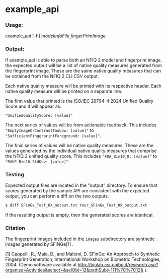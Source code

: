# example_api

### Usage:
example_api [-h] _modelInfoFile_ _fingerPrintImage_

### Output:
If example_api is able to parse both an NFIQ 2 model and fingerprint image, the expected output will be a list of native quality measures generated from the fingerprint image. These are the same native quality measures that can be obtained from the NFIQ 2 CLI CSV output.

Each native quality measure will be printed with its respective header. Each native quality measure will be printed on a separate line.

The first value that printed is the ISO/IEC 29794-4:2024 Unified Quality Score and it will appear as:

	"UnifiedQualityScore: [value]"

The next series of values will be from actionable feedback. This includes `"EmptyImageOrContrastTooLow: [value]"` to `"SufficientFingerprintForeground: [value]"`.

The final series of values will be native quality measures. These are the values generated by the individual native quality measures that comprise the NFIQ 2 unified quality score. This includes `"FDA_Bin10_0: [value]"` to  `"RVUP_Bin10_StdDev: [value]"`.

### Testing

Expected output files are located in the "output" directory. To ensure that scores generated by the sample API are consistent with the expected output, you can perform a diff on the two outputs.

```bash
$ diff SFinGe_Test_0X_output.txt Your_SFinGe_Test_0X_output.txt
```

If the resulting output is empty, then the generated scores are identical.

### Citation

The fingerprint images included in the `images` subdirectory are synthetic images generated by SFiNGe[1] .

[1] Cappelli, R., Maio, D., and Maltoni, D. SFinGe: An Approach to Synthetic Fingerprint Generation, International Workshop on Biometric Technologies, 2004. (Demo software available at http://biolab.csr.unibo.it/research.asp?organize=Activities&select=&selObj=12&pathSubj=111%7C%7C12& ).

